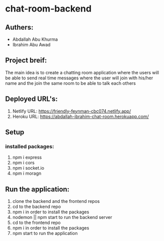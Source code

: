 # chat-room-backend

## Authers:
* Abdallah Abu Khurma
* Ibrahim Abu Awad

## Project breif:
The main idea is to create a chatting room application where the users will be able to send real time messages where the user will join with his/her name and the join the same room to be able to talk each others

## Deployed URL's:

1. Netlify URL: https://friendly-feynman-cbc074.netlify.app/
2. Heroku URL: https://abdallah-ibrahim-chat-room.herokuapp.com/

## Setup

### installed packages:
1. npm i express
2. npm i cors
3. npm i socket.io
4. npm i moragn

## Run the application:

1. clone the backend and the frontend repos
2. cd to the backend repo 
3. npm i in order to install the packages
4. nodemon || npm start to run the backend server
5. cd to the frontend repo
6. npm i in order to install the packages
7. npm start to run the application
